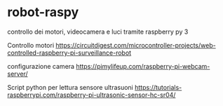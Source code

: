 # robot-raspy
controllo dei motori, videocamera e luci tramite raspberry py 3


Controllo motori
https://circuitdigest.com/microcontroller-projects/web-controlled-raspberry-pi-surveillance-robot


configurazione camera
https://pimylifeup.com/raspberry-pi-webcam-server/

Script python per lettura sensore ultrasuoni
https://tutorials-raspberrypi.com/raspberry-pi-ultrasonic-sensor-hc-sr04/
